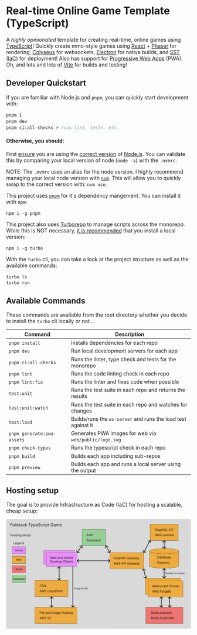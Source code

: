# Real-time Online Game Template (TypeScript)

A _highly opinionated_ template for creating real-time, online games using [TypeScript](https://www.typescriptlang.org/)! Quickly create mmo-style games using [React](https://react.dev/) + [Phaser](https://phaser.io/) for rendering, [Colyseus](https://colyseus.io/) for websockets, [Electron](https://www.electronjs.org/) for native builds, and [SST](https://sst.dev/) ([IaC](https://en.wikipedia.org/wiki/Infrastructure_as_code)) for deployment! Also has support for [Progressive Web Apps](https://developer.mozilla.org/en-US/docs/Web/Progressive_web_apps) (PWA). Oh, and lots and lots of [Vite](https://vite.dev/) for builds and testing!

## Developer Quickstart

If you are familiar with Node.js and `pnpm`, you can quickly start development with:
```bash
pnpm i
pnpm dev
pnpm ci:all-checks # runs lint, tests, etc.
```

#### Otherwise, you should:

First <ins>ensure</ins> you are using the <ins>correct version</ins> of <ins>Node.js</ins>. You can validate this by comparing your local version of node (`node -v`) with the `.nvmrc`.

NOTE: The `.nvmrc` uses an alias for the node version. I highly recommend managing your local node version with [`nvm`](https://github.com/nvm-sh/nvm). This will allow you to quickly swap to the correct version with: `nvm use`.

This project uses [`pnpm`](https://pnpm.io/) for it's dependency mangement. You can install it with `npm`:
```
npm i -g pnpm
```

This project also uses [Turborepo](https://turborepo.com/) to manage scripts across the monorepo. While this is NOT necessary, [it is recommended](https://turborepo.com/docs/getting-started/installation#installing-turbo) that you install a local version:
```
npm i -g turbo
```

With the `turbo` cli, you can take a look at the project structure as well as the available commands:
```
turbo ls
turbo run
```

## Available Commands

These commands are available from the root directory whether you decide to install the `turbo` cli locally or not...

| Command | Description |
|---------|-------------|
| `pnpm install` | Installs dependencies for each repo |
| `pnpm dev` | Run local development servers for each app |
| `pnpm ci:all-checks` | Runs the linter, type check and tests for the monorepo |
| `pnpm lint` | Runs the code linting check in each repo |
| `pnpm lint:fix` | Runs the linter and fixes code when possible |
| `test:unit` | Runs the test suite in each repo and returns the results |
| `test:unit:watch` | Runs the test suite in each repo and watches for changes |
| `test:load` | Builds/runs the `ws-server` and runs the load test against it |
| `pnpm generate:pwa-assets` | Generates PWA images for web via `web/public/logo.svg` |
| `pnpm check-types` | Runs the typescript check in each repo |
| `pnpm build` | Builds each app including sub-repos |
| `pnpm preview` | Builds each app and runs a local server using the output |

## Hosting setup

The goal is to provide Infrastructure as Code (IaC) for hosting a scalable, cheap setup:

<img src="./infra/system-design.png" width="800px" height="auto">
